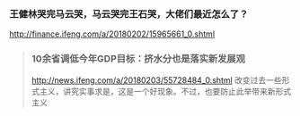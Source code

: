 ### 王健林哭完马云哭，马云哭完王石哭，大佬们最近怎么了？
http://finance.ifeng.com/a/20180202/15965661_0.shtml

>### 10余省调低今年GDP目标：挤水分也是落实新发展观
>http://news.ifeng.com/a/20180203/55728484_0.shtml
>改变过去一些形式主义，讲究实事求是，这是一个好现象。不过，也要防止此举带来新形式主义
